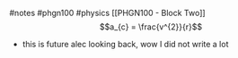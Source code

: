 #notes #phgn100 #physics
[[PHGN100 - Block Two]] 
$$a_{c} = \frac{v^{2}}{r}$$


- this is future alec looking back, wow I did not write a lot